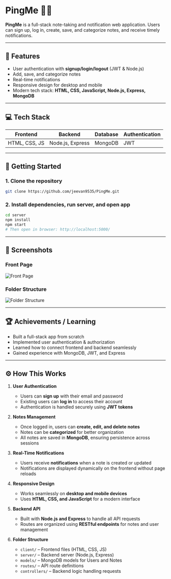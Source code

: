 # PingMe 📝🔔

**PingMe** is a full-stack note-taking and notification web application. Users can sign up, log in, create, save, and categorize notes, and receive timely notifications.

---

## 🌟 Features

- User authentication with **signup/login/logout** (JWT & Node.js)  
- Add, save, and categorize notes  
- Real-time notifications  
- Responsive design for desktop and mobile  
- Modern tech stack: **HTML, CSS, JavaScript, Node.js, Express, MongoDB**

---

## 💻 Tech Stack

| Frontend        | Backend         | Database | Authentication |
|-----------------|----------------|---------|----------------|
| HTML, CSS, JS   | Node.js, Express | MongoDB | JWT            |

---

## 🚀 Getting Started

### 1. Clone the repository

```bash
git clone https://github.com/jeevan9535/PingMe.git
````

### 2. Install dependencies, run server, and open app

```bash
cd server
npm install
npm start
# Then open in browser: http://localhost:5000/
```

---

## 📸 Screenshots

### Front Page

![Front Page](./assets/frontpage.png)

### Folder Structure

![Folder Structure](./assets/folderstructure.png)

---

## 🏆 Achievements / Learning

* Built a full-stack app from scratch
* Implemented user authentication & authorization
* Learned how to connect frontend and backend seamlessly
* Gained experience with MongoDB, JWT, and Express

---

## ⚙️ How This Works

1. **User Authentication**

   * Users can **sign up** with their email and password
   * Existing users can **log in** to access their account
   * Authentication is handled securely using **JWT tokens**

2. **Notes Management**

   * Once logged in, users can **create, edit, and delete notes**
   * Notes can be **categorized** for better organization
   * All notes are saved in **MongoDB**, ensuring persistence across sessions

3. **Real-Time Notifications**

   * Users receive **notifications** when a note is created or updated
   * Notifications are displayed dynamically on the frontend without page reloads

4. **Responsive Design**

   * Works seamlessly on **desktop and mobile devices**
   * Uses **HTML, CSS, and JavaScript** for a modern interface

5. **Backend API**

   * Built with **Node.js and Express** to handle all API requests
   * Routes are organized using **RESTful endpoints** for notes and user management

6. **Folder Structure**

   * `client/` – Frontend files (HTML, CSS, JS)
   * `server/` – Backend server (Node.js, Express)
   * `models/` – MongoDB models for Users and Notes
   * `routes/` – API route definitions
   * `controllers/` – Backend logic handling requests
